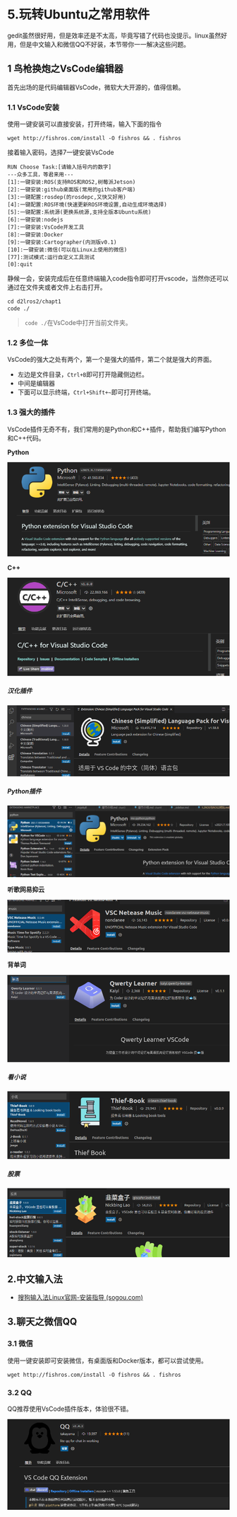 # 5.玩转Ubuntu之常用软件

gedit虽然很好用，但是效率还是不太高，毕竟写错了代码也没提示。linux虽然好用，但是中文输入和微信QQ不好装，本节带你一一解决这些问题。

## 1 鸟枪换炮之VsCode编辑器

首先出场的是代码编辑器VsCode，微软大大开源的，值得信赖。

### 1.1 VsCode安装

使用一键安装可以直接安装，打开终端，输入下面的指令

```
wget http://fishros.com/install -O fishros && . fishros
```

接着输入密码，选择7一键安装VsCode

```
RUN Choose Task:[请输入括号内的数字]
---众多工具，等君来用---
[1]:一键安装:ROS(支持ROS和ROS2,树莓派Jetson)
[2]:一键安装:github桌面版(常用的github客户端)
[3]:一键配置:rosdep(的rosdepc,又快又好用)
[4]:一键配置:ROS环境(快速更新ROS环境设置,自动生成环境选择)
[5]:一键配置:系统源(更换系统源,支持全版本Ubuntu系统)
[6]:一键安装:nodejs
[7]:一键安装:VsCode开发工具
[8]:一键安装:Docker
[9]:一键安装:Cartographer(内测版v0.1)
[10]:一键安装:微信(可以在Linux上使用的微信)
[77]:测试模式:运行自定义工具测试
[0]:quit
```

静候一会，安装完成后在任意终端输入code指令即可打开vscode，当然你还可以通过在文件夹或者文件上右击打开。

```
cd d2lros2/chapt1
code ./
```

> `code ./`在VsCode中打开当前文件夹。

### 1.2 多位一体

VsCode的强大之处有两个，第一个是强大的插件，第二个就是强大的界面。

- 左边是文件目录，`Ctrl+B`即可打开隐藏侧边栏。
- 中间是编辑器
- 下面可以显示终端，`Ctrl+Shift+~`即可打开终端。

### 1.3 强大的插件

VsCode插件无奇不有，我们常用的是Python和C++插件，帮助我们编写Python和C++代码。

**Python**

![image-20210909005232983](5.玩转Ubuntu之常用软件/imgs/image-20210909005232983.png)

**C++**

![image-20210909005135905](5.玩转Ubuntu之常用软件/imgs/image-20210909005135905.png)

##### 汉化插件

![image-20210720135816630](5.玩转Ubuntu之常用软件/imgs/image-20210720135816630.png)

##### Python插件

![image-20210723125628815](5.玩转Ubuntu之常用软件/imgs/image-20210723125628815.png)

**听歌网易抑云**

![image-20210720113510268](5.玩转Ubuntu之常用软件/imgs/image-20210720113510268.png)

**背单词**

![image-20210720135841441](5.玩转Ubuntu之常用软件/imgs/image-20210720135841441.png)

##### 看小说

![image-20210720135941635](5.玩转Ubuntu之常用软件/imgs/image-20210720135941635.png)

##### 股票

![image-20210720140207445](5.玩转Ubuntu之常用软件/imgs/image-20210720140207445.png)

## 2.中文输入法

- [搜狗输入法Linux官网-安装指导 (sogou.com)](https://pinyin.sogou.com/linux/guide)



## 3.聊天之微信QQ

### 3.1 微信

使用一键安装即可安装微信，有桌面版和Docker版本，都可以尝试使用。

```
wget http://fishros.com/install -O fishros && . fishros
```

### 3.2 QQ 

QQ推荐使用VsCode插件版本，体验很不错。

![image-20220602141533774](5.玩转Ubuntu之常用软件/imgs/image-20220602141533774.png)

